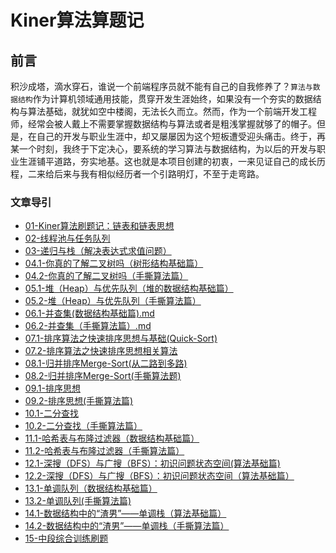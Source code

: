 # Kiner算法算题记

## 前言

积沙成塔，滴水穿石，谁说一个前端程序员就不能有自己的自我修养了？`算法与数据结构`作为计算机领域通用技能，贯穿开发生涯始终，如果没有一个夯实的数据结构与算法基础，就犹如空中楼阁，无法长久而立。然而，作为一个前端开发工程师，经常会被人戴上不需要掌握数据结构与算法或者是粗浅掌握就够了的帽子。但是，在自己的开发与职业生涯中，却又屡屡因为这个短板遭受迎头痛击。终于，再某一个时刻，我终于下定决心，要系统的学习算法与数据结构，为以后的开发与职业生涯铺平道路，夯实地基。这也就是本项目创建的初衷，一来见证自己的成长历程，二来给后来与我有相似经历者一个引路明灯，不至于走弯路。

### 文章导引

+ [01-Kiner算法刷题记：链表和链表思想](./01-Kiner算法刷题记：链表和链表思想.md)
+ [02-线程池与任务队列](./02-线程池与任务队列.md)
+ [03-递归与栈（解决表达式求值问题）](./03-递归与栈（解决表达式求值问题）.md)
+ [04.1-你真的了解二叉树吗（树形结构基础篇）](./04.1-你真的了解二叉树吗（树形结构基础篇）.md)
+ [04.2-你真的了解二叉树吗（手撕算法篇）](./04.2-你真的了解二叉树吗（手撕算法篇）.md)
+ [05.1-堆（Heap）与优先队列（堆的数据结构基础篇）](./05.1-堆（Heap）与优先队列（堆的数据结构基础篇）.md)
+ [05.2-堆（Heap）与优先队列（手撕算法篇）](./05.2-堆（Heap）与优先队列（手撕算法篇）.md)
+ [06.1-并查集(数据结构基础篇).md](./06.1-并查集(数据结构基础篇).md)
+ [06.2-并查集（手撕算法篇）.md](./06.2-并查集（手撕算法篇）.md)
+ [07.1-排序算法之快速排序思想与基础(Quick-Sort)](./07.1-排序算法之快速排序思想与基础(Quick-Sort).md)
+ [07.2-排序算法之快速排序思想相关算法](./07.2-排序算法之快速排序思想相关算法.md)
+ [08.1-归并排序Merge-Sort(从二路到多路)](./08.1-归并排序Merge-Sort(从二路到多路).md)
+ [08.2-归并排序Merge-Sort(手撕算法题)](./08.2-归并排序Merge-Sort(手撕算法题).md)
+ [09.1-排序思想](./09.1-排序思想.md)
+ [09.2-排序思想(手撕算法篇)](./09.2-排序思想(手撕算法篇).md)
+ [10.1-二分查找](./10.1-二分查找.md)
+ [10.2-二分查找（手撕算法篇）](./10.2-二分查找（手撕算法篇）.md)
+ [11.1-哈希表与布隆过滤器（数据结构基础篇）](./11.1-哈希表与布隆过滤器（数据结构基础篇）.md)
+ [11.2-哈希表与布隆过滤器（手撕算法篇）](./11.2-哈希表与布隆过滤器（手撕算法篇）.md)
+ [12.1-深搜（DFS）与广搜（BFS）：初识问题状态空间(算法基础篇)](./12.1-深搜（DFS）与广搜（BFS）：初识问题状态空间（算法基础篇）.md)
+ [12.2-深搜（DFS）与广搜（BFS）：初识问题状态空间（算法基础篇）](./12.2-深搜（DFS）与广搜（BFS）：初识问题状态空间（手撕算法）.md)
+ [13.1-单调队列（数据结构基础篇）](./13.1-单调队列（数据结构基础篇）.md)
+ [13.2-单调队列(手撕算法篇)](./13.2-单调队列(手撕算法篇).md)
+ [14.1-数据结构中的“渣男”——单调栈（算法基础篇）](./14.1-数据结构中的“渣男”——单调栈（算法基础篇）.md)
+ [14.2-数据结构中的“渣男”——单调栈（手撕算法篇）](./14.2-数据结构中的“渣男”——单调栈（手撕算法篇）.md)
+ [15-中段综合训练刷题](./15-中段综合训练刷题.md)